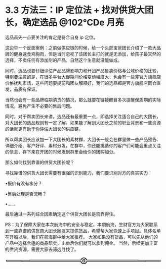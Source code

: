 # 3.3 方法三：IP 定位法 + 找对供货大团长，确定选品 @102℃De 月亮

选品首先一点要关注的肯定是符合自身 ip 定位。

这边举一个反面案例：之前做供应链的时候，给一个头部宝爸团长介绍了一款大品牌的健身速食鸡胸肉，但是当时忽视了该团长主打的就是无添加，给孩子最天然的选择，不卖任何有添加剂的产品，自然这个生意就没能做成。

同时，选品也要仔细评估产品品牌影响力和开团产品售卖价格与公域价格的比较，特别要注意的是，在很多平台大促期间价格变动幅度大，也会有一些非官方旗舰店价格扰乱市场，这些问题要提前和团友解释好，我们的选品都是官方旗舰店同仓直发，品质有保证。

当然也会有一些品牌临期清货的情况，那么就要在链接醒目多次提醒保质期的实际情况，避免产生不必要的售后问题。

同时，对于帮卖团长来讲，选品还有最重要一点，即选择关注适合自己的大团长，对大团长的选品规则有一定了解，如果能了解到大团长之前的职业背景和一些资源的话就更有助于你评估大团长的供应链。

所以帮卖团长应该加一下大团长的素材群，大团长一般会在群里做一些产品预告、详细介绍、客户好评、素材分发。在群中，你还能挑选你的客户们可能会重点关注的信息，存下来在开团的时候发到群里会给你的团购加分。

那么如何找到靠谱的供货大团长呢？

寻找靠谱的供货大团长需要有很强的识别能力，我们要识别对方的真实实力：

•报价有没有水分？

•售后处理是否流畅？

•……

最后通过一系列综合因素确定这个供货大团长是否靠得住。

PS：为了保障大家在本次航海中的安全与稳定，本期航海，生财官方为大家联系到一些靠谱的供货商大团长圈友来提供货品，希望帮大家快速上手项目。具体名单在开船以后，我们在航海群中给大家推荐。
大家如果没有货品，可以先从他们的产品中选择合适的商品帮卖，出单后你们就可以拿到佣金。
当然，后续更加丰富的供货资源，需要大家去筛选寻找了。

![](img/dd92b07373c3325b41989991c0898588.png)